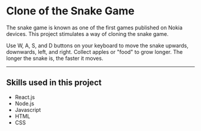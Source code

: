 # Clone of the Snake Game
The snake game is known as one of the first games published on Nokia devices. 
This project stimulates a way of cloning the snake game.

Use W, A, S, and D buttons on your keyboard to move the snake upwards, downwards, left, and right. Collect apples or "food" to grow longer. The longer the snake is, the faster it moves.

 - - - 

## Skills used in this project
- React.js
- Node.js
- Javascript
- HTML
- CSS